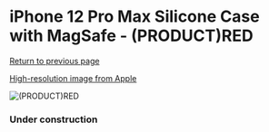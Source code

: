 # iPhone 12 Pro Max Silicone Case with MagSafe - (PRODUCT)RED

[Return to previous page](/iphone_12)

[High-resolution image from Apple](https://store.storeimages.cdn-apple.com/8756/as-images.apple.com/is/MHLF3?wid=4500&hei=4500&fmt=png)

<div style="width: 384px"><img src="/everypreview/MHLF3.png" alt="(PRODUCT)RED"></div>

### Under construction
